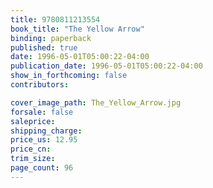 ```yaml
---
title: 9780811213554
book_title: "The Yellow Arrow"
binding: paperback
published: true
date: 1996-05-01T05:00:22-04:00
publication_date: 1996-05-01T05:00:22-04:00
show_in_forthcoming: false
contributors:

cover_image_path: The_Yellow_Arrow.jpg
forsale: false
saleprice:
shipping_charge:
price_us: 12.95
price_cn:
trim_size:
page_count: 96
---
```


